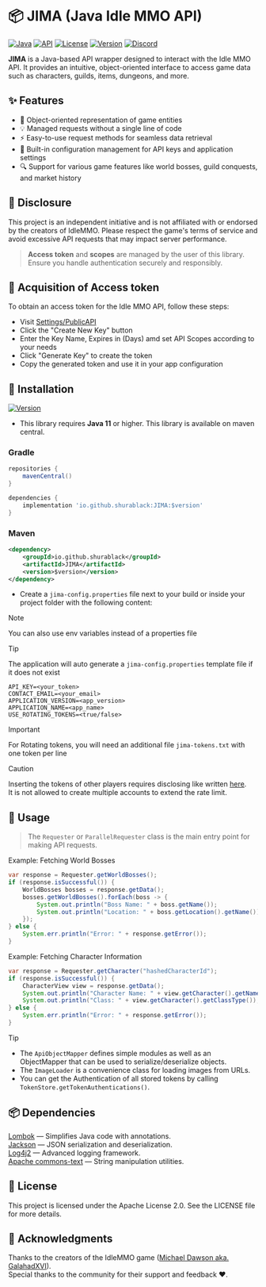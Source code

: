 [Java]: https://img.shields.io/badge/Java%2011-rgb(235%2C%20149%2C%2042)?style=for-the-badge
[API]: https://img.shields.io/badge/API-Wrapper-blue?style=for-the-badge
[License]: https://img.shields.io/badge/License-Apache%202.0-white?style=for-the-badge
[Version]: https://img.shields.io/maven-central/v/io.github.shurablack/JIMA?strategy=highestVersion&style=for-the-badge&color=green
[Discord]: https://img.shields.io/badge/Discord-shurablack-rgb(2%2C%20187%2C%20249)?style=for-the-badge&logo=discord&logoColor=rgb(2%2C%20187%2C%20249)

# 📦 JIMA (Java Idle MMO API)

[![Java][]][Java]
[![API][]][API]
[![License][]][License]
[![Version][]][Version]
[![Discord][]][Discord]

**JIMA** is a Java-based API wrapper designed to interact with the Idle MMO API. It provides an intuitive, object-oriented interface to access game data such as characters, guilds, items, dungeons, and more.

## ✨ Features

- 🧱 Object-oriented representation of game entities
- 💡 Managed requests without a single line of code
- ⚡ Easy-to-use request methods for seamless data retrieval
- 💾 Built-in configuration management for API keys and application settings
- 🔍 Support for various game features like world bosses, guild conquests, and market history

## 📑 Disclosure
This project is an independent initiative and is not affiliated with or endorsed by the creators of IdleMMO. Please respect the game's terms of service and avoid excessive API requests that may impact server performance.
> **Access token** and **scopes** are managed by the user of this library. Ensure you handle authentication securely and responsibly.

## 🔑 Acquisition of Access token
To obtain an access token for the Idle MMO API, follow these steps:
- Visit [Settings/PublicAPI](https://web.idle-mmo.com/settings/api)
- Click the "Create New Key" button
- Enter the Key Name, Expires in (Days) amd set API Scopes according to your needs
- Click "Generate Key" to create the token
- Copy the generated token and use it in your app configuration

## 🔧 Installation
[![Version][]][Version]
- This library requires **Java 11** or higher. This library is available on maven central.
### Gradle
```gradle
repositories {
    mavenCentral()
}

dependencies {
    implementation 'io.github.shurablack:JIMA:$version'
}
```

### Maven
```xml
<dependency>
    <groupId>io.github.shurablack</groupId>
    <artifactId>JIMA</artifactId>
    <version>$version</version>
</dependency>
```
- Create a `jima-config.properties` file next to your build or inside your project folder with the following content:
> [!NOTE]  
> You can also use env variables instead of a properties file

> [!TIP]  
> The application will auto generate a `jima-config.properties` template file if it does not exist

```
API_KEY=<your_token>
CONTACT_EMAIL=<your_email>
APPLICATION_VERSION=<app_version>
APPLICATION_NAME=<app_name>
USE_ROTATING_TOKENS=<true/false>
```

> [!IMPORTANT]  
> For Rotating tokens, you will need an additional file `jima-tokens.txt` with one token per line

> [!CAUTION]
> Inserting the tokens of other players requires disclosing like written [here](https://web.idle-mmo.com/wiki/more/api).<br>
> It is not allowed to create multiple accounts to extend the rate limit.

## 🧪 Usage

> The `Requester` or `ParallelRequester` class is the main entry point for making API requests.

Example: Fetching World Bosses

```java
var response = Requester.getWorldBosses();
if (response.isSuccessful()) {
    WorldBosses bosses = response.getData();
    bosses.getWorldBosses().forEach(boss -> {
        System.out.println("Boss Name: " + boss.getName());
        System.out.println("Location: " + boss.getLocation().getName());
    });
} else {
    System.err.println("Error: " + response.getError());
}
```

Example: Fetching Character Information

```java
var response = Requester.getCharacter("hashedCharacterId");
if (response.isSuccessful()) {
    CharacterView view = response.getData();
    System.out.println("Character Name: " + view.getCharacter().getName());
    System.out.println("Class: " + view.getCharacter().getClassType());
} else {
    System.err.println("Error: " + response.getError());
}
```
> [!TIP]
> - The `ApiObjectMapper` defines simple modules as well as an ObjectMapper that can be used to serialize/deserialize objects.<br>
> - The `ImageLoader` is a convenience class for loading images from URLs.<br>
> - You can get the Authentication of all stored tokens by calling `TokenStore.getTokenAuthentications()`.

## 📦 Dependencies
[Lombok](https://projectlombok.org/) — Simplifies Java code with annotations. <br>
[Jackson](https://github.com/FasterXML/jackson) — JSON serialization and deserialization. <br>
[Log4j2](https://logging.apache.org/log4j/2.x/) — Advanced logging framework. <br>
[Apache commons-text](https://commons.apache.org/proper/commons-text/) — String manipulation utilities. <br>

## 📜 License
This project is licensed under the Apache License 2.0.
See the LICENSE file for more details.

## 🙏 Acknowledgments
Thanks to the creators of the IdleMMO game ([Michael Dawson aka. GalahadXVI](https://github.com/GalahadXVI)). <br>
Special thanks to the community for their support and feedback ❤️.
